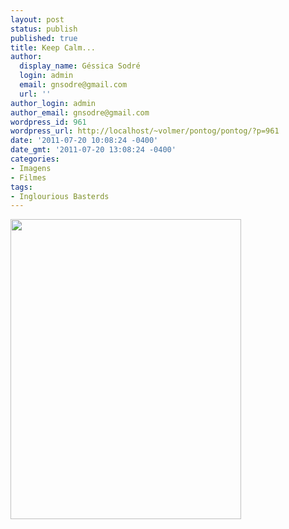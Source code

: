 ```yaml
---
layout: post
status: publish
published: true
title: Keep Calm...
author:
  display_name: Géssica Sodré
  login: admin
  email: gnsodre@gmail.com
  url: ''
author_login: admin
author_email: gnsodre@gmail.com
wordpress_id: 961
wordpress_url: http://localhost/~volmer/pontog/pontog/?p=961
date: '2011-07-20 10:08:24 -0400'
date_gmt: '2011-07-20 13:08:24 -0400'
categories:
- Imagens
- Filmes
tags:
- Inglourious Basterds
---
```

<p><a href="http://localhost/~volmer/pontog/pontog/wp-content/uploads/2011/07/tumblr_logavffYyd1qba4qio1_400.png"><img class="aligncenter size-full wp-image-962" title="Keep Calm..." src="http://localhost/~volmer/pontog/pontog/wp-content/uploads/2011/07/tumblr_logavffYyd1qba4qio1_400.png" alt="" width="369" height="480" /></a></p>

